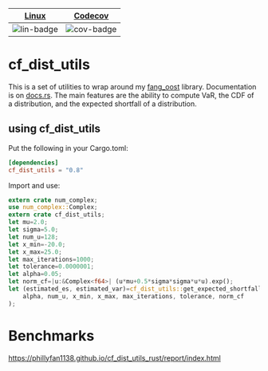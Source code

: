 | [Linux][lin-link] |  [Codecov][cov-link]  |
| :---------------: | :-------------------: |
| ![lin-badge]      | ![cov-badge]          |

[lin-badge]: https://github.com/phillyfan1138/cf_dist_utils_rust/workflows/Rust/badge.svg
[lin-link]:  https://github.com/phillyfan1138/cf_dist_utils_rust/actions
[cov-badge]: https://codecov.io/gh/phillyfan1138/cf_dist_utils_rust/branch/master/graph/badge.svg
[cov-link]:  https://codecov.io/gh/phillyfan1138/cf_dist_utils_rust

# cf_dist_utils

This is a set of utilities to wrap around my [fang_oost](https://github.com/phillyfan1138/fang_oost_rust) library. Documentation is on [docs.rs](https://docs.rs/cf_dist_utils/0.6.1/cf_dist_utils/). The main features are the ability to compute VaR, the CDF of a distribution, and the expected shortfall of a distribution.

## using cf_dist_utils
Put the following in your Cargo.toml:

```toml
[dependencies]
cf_dist_utils = "0.8"
```

Import and use:

```rust
extern crate num_complex;
use num_complex::Complex;
extern crate cf_dist_utils;
let mu=2.0;
let sigma=5.0;
let num_u=128;
let x_min=-20.0;
let x_max=25.0;
let max_iterations=1000;
let tolerance=0.0000001;
let alpha=0.05;
let norm_cf=|u:&Complex<f64>| (u*mu+0.5*sigma*sigma*u*u).exp();
let (estimated_es, estimated_var)=cf_dist_utils::get_expected_shortfall_and_value_at_risk(
    alpha, num_u, x_min, x_max, max_iterations, tolerance, norm_cf
);
```

# Benchmarks

https://phillyfan1138.github.io/cf_dist_utils_rust/report/index.html